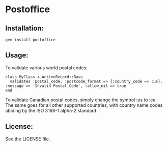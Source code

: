 Postoffice
==========

Installation:
-------------
	gem install postoffice

Usage:
------
To validate various world postal codes:

	class MyClass < ActiveRecord::Base
	  validates :postal_code, :postcode_format => {:country_code => :us}, :message => 'Invalid Postal Code', :allow_nil => true
	end

To validate Canadian postal codes, simply change the symbol :us to :ca. The same goes for all other supported countries, with country name codes abiding by the ISO 3166-1 alpha-2 standard.

License:
--------
See the LICENSE file.